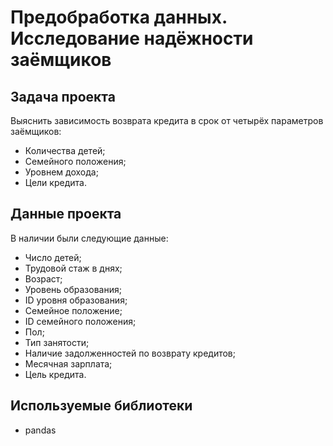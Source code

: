 # Предобработка данных. Исследование надёжности заёмщиков

## Задача проекта
Выяснить зависимость возврата кредита в срок от четырёх параметров заёмщиков:
* Количества детей;
* Семейного положения;
* Уровнем дохода;
* Цели кредита.

## Данные проекта
В наличии были следующие данные:
* Число детей;
* Трудовой стаж в днях;
* Возраст;
* Уровень образования;
* ID уровня образования;
* Семейное положение;
* ID семейного положения;
* Пол;
* Тип занятости;
* Наличие задолженностей по возврату кредитов;
* Месячная зарплата;
* Цель кредита.

## Используемые библиотеки
* pandas

